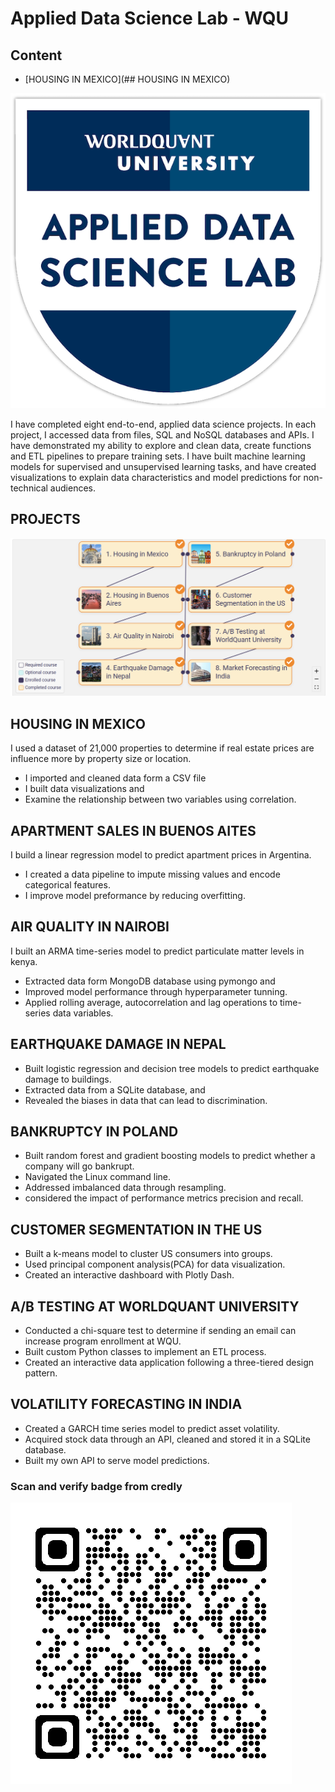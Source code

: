 # Applied Data Science Lab - WQU

## Content
- [HOUSING IN MEXICO](## HOUSING IN MEXICO)

![image](/wqu.png)

I have completed eight end-to-end, applied data science projects. In each project, I accessed data from files, SQL and NoSQL databases and APIs. I have demonstrated my ability to explore and clean data, create functions and ETL pipelines to prepare training sets. I have built machine learning models for supervised and unsupervised learning tasks, and have created visualizations to explain data characteristics and model predictions for non-technical audiences.

## PROJECTS
![image](/wqu1.png)

## HOUSING IN MEXICO
I used a dataset of 21,000 properties to determine if real estate prices are influence more by property size or location.
- I imported and cleaned data form a CSV file
- I built data visualizations and
- Examine the relationship between two variables using correlation.

## APARTMENT SALES IN BUENOS AITES
I build a linear regression model to predict apartment prices in Argentina.
- I created a data pipeline to impute missing values and encode categorical features.
- I improve model preformance by reducing overfitting.

## AIR QUALITY IN NAIROBI
I built an ARMA time-series model to predict particulate matter levels in kenya.
- Extracted data form MongoDB database using pymongo and
- Improved model performance through hyperparameter tunning.
- Applied rolling average, autocorrelation and lag operations to time-series data variables.

## EARTHQUAKE DAMAGE IN NEPAL
- Built logistic regression and decision tree models to predict earthquake damage to buildings.
- Extracted data from a SQLite database, and
- Revealed the biases in data that can lead to discrimination.

## BANKRUPTCY IN POLAND
- Built random forest and gradient boosting models to predict whether a company will go bankrupt.
- Navigated the Linux command line.
- Addressed imbalanced data through resampling.
- considered the impact of performance metrics precision and recall.

## CUSTOMER SEGMENTATION IN THE US
- Built a k-means model to cluster US consumers into groups.
- Used principal component analysis(PCA) for data visualization.
- Created an interactive dashboard with Plotly Dash.

## A/B TESTING AT WORLDQUANT UNIVERSITY
- Conducted a chi-square test to determine if sending an email can increase program enrollment at WQU.
- Built custom Python classes to implement an ETL process.
- Created an interactive data application following a three-tiered design pattern.

## VOLATILITY FORECASTING IN INDIA
- Created a GARCH time series model to predict asset volatility.
- Acquired stock data through an API, cleaned and stored it in a SQLite database.
- Built my own API to serve model predictions.

### Scan and verify badge from credly
![image](/qrcode.png)
